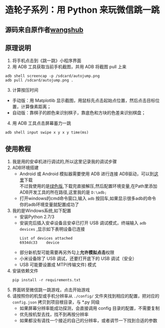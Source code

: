# 造轮子系列：用 Python 来玩微信跳一跳
## 源码来自原作者[wangshub](https://github.com/wangshub/wechat_jump_game)

## 原理说明
1. 将手机点击到《跳一跳》小程序界面
2. 用 ADB 工具获取当前手机截图，并用 ADB 将截图 pull 上来
```shell
adb shell screencap -p /sdcard/autojump.png
adb pull /sdcard/autojump.png .
```
3. 计算按压时间
  * 手动版：用 Matplotlib 显示截图，用鼠标先点击起始点位置，然后点击目标位置，计算像素距离；
  * 自动版：靠棋子的颜色来识别棋子，靠底色和方块的色差来识别棋盘；
4. 用 ADB 工具点击屏幕蓄力一跳
```shell
adb shell input swipe x y x y time(ms)
```

## 使用教程
1. 我是用的安卓机进行调试的,所以这里记录我的调试步骤
2. ADB环境搭建
   - Android 或 Android 模拟器需要使用 ADB 进行连接
   ADB驱动，可以到[这里](https://adb.clockworkmod.com/)下载</br>
   不过我使用的是[绿色版](http://adbshell.com/downloads),下载完直接解压,然后配置环境变量,在Path里添加ADB开发工具的所在路径,这里我的是 `D:\adb;`
   - 打开windows的cmd命令窗口,输入 `adb` 按回车,如果显示很多adb的命令你的adb环境变量就配置成功了
3. 我的是Windows系统,如下配置
   - 安装Python 2.7/3
   - 安装完后插入安卓设备且安卓已打开 USB 调试模式，终端输入 `adb devices` ,显示如下表明设备已连接
        ```
        List of devices attached
        6934dc33    device
        ```
   - 部分新机型可能需要再另外勾上**允许模拟点击**权限
   - 小米设备除了 USB 调试，还要打开底下的 USB 调试（安全）
   - USB 可能要设置成 MTP(传输文件) 模式
4. 安装依赖文件
    ```
    pip install -r requirements.txt
    ```
5. 界面转至微信跳一跳游戏，点击开始游戏
6. 请按照你的机型或手机分辨率从 `./config/` 文件夹找到相应的配置，把对应的 `config.json` 拷贝到项目根目录，与 *.py 同级
   - 如果屏幕分辨率能成功探测，会直接调用 config 目录的配置，不需要复制
   - 优先按机型去找，找不到再按分辨率
   - 如果都没有请找一个接近的自己的分辨率，或者调节一下找到合适的参数